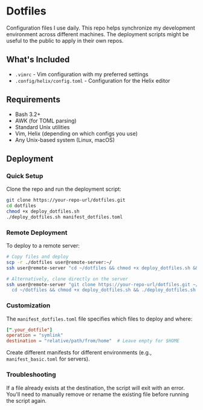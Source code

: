# Dotfiles

Configuration files I use daily. This repo helps synchronize my development environment across different machines. The deployment scripts might be useful to the public to apply in their own repos.

## What's Included

- `.vimrc` - Vim configuration with my preferred settings
- `.config/helix/config.toml` - Configuration for the Helix editor

## Requirements

- Bash 3.2+
- AWK (for TOML parsing)
- Standard Unix utilities
- Vim, Helix (depending on which configs you use)
- Any Unix-based system (Linux, macOS)

## Deployment

### Quick Setup

Clone the repo and run the deployment script:

```bash
git clone https://your-repo-url/dotfiles.git
cd dotfiles
chmod +x deploy_dotfiles.sh
./deploy_dotfiles.sh manifest_dotfiles.toml
```

### Remote Deployment

To deploy to a remote server:

```bash
# Copy files and deploy
scp -r ./dotfiles user@remote-server:~/
ssh user@remote-server "cd ~/dotfiles && chmod +x deploy_dotfiles.sh && ./deploy_dotfiles.sh manifest_dotfiles.toml"

# Alternatively, clone directly on the server
ssh user@remote-server "git clone https://your-repo-url/dotfiles.git ~/dotfiles && \
  cd ~/dotfiles && chmod +x deploy_dotfiles.sh && ./deploy_dotfiles.sh manifest_dotfiles.toml"
```

### Customization

The `manifest_dotfiles.toml` file specifies which files to deploy and where:

```toml
[".your_dotfile"]
operation = "symlink"
destination = "relative/path/from/home"  # Leave empty for $HOME
```

Create different manifests for different environments (e.g., `manifest_basic.toml` for servers).

### Troubleshooting

If a file already exists at the destination, the script will exit with an error. You'll need to manually remove or rename the existing file before running the script again.
